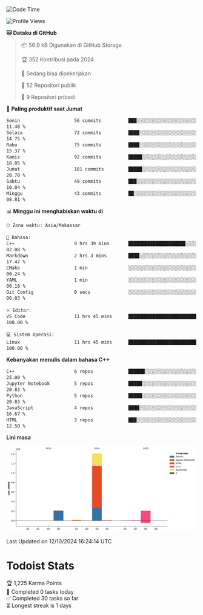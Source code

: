 <!--START_SECTION:waka-->
![Code Time](http://img.shields.io/badge/Code%20Time-62%20hrs%2051%20mins-blue)

![Profile Views](http://img.shields.io/badge/Profil%20dilihat-3-blue)

**🐱 Dataku di GitHub** 

> 📦 56.9 kB Digunakan di GitHub Storage 
 > 
> 🏆 352 Kontribusi pada 2024
 > 
> 💼 Sedang bisa dipekerjakan
 > 
> 📜 52 Repositori publik 
 > 
> 🔑 9 Repositori pribadi 
 > 
📅 **Paling produktif saat Jumat** 

```text
Senin                    56 commits          ███░░░░░░░░░░░░░░░░░░░░░░   11.48 % 
Selasa                   72 commits          ████░░░░░░░░░░░░░░░░░░░░░   14.75 % 
Rabu                     75 commits          ████░░░░░░░░░░░░░░░░░░░░░   15.37 % 
Kamis                    92 commits          █████░░░░░░░░░░░░░░░░░░░░   18.85 % 
Jumat                    101 commits         █████░░░░░░░░░░░░░░░░░░░░   20.70 % 
Sabtu                    49 commits          ███░░░░░░░░░░░░░░░░░░░░░░   10.04 % 
Minggu                   43 commits          ██░░░░░░░░░░░░░░░░░░░░░░░   08.81 % 
```


📊 **Minggu ini menghabiskan waktu di** 

```text
🕑︎ Zona waktu: Asia/Makassar

💬 Bahasa: 
C++                      9 hrs 39 mins       █████████████████████░░░░   82.08 % 
Markdown                 2 hrs 3 mins        ████░░░░░░░░░░░░░░░░░░░░░   17.47 % 
CMake                    1 min               ░░░░░░░░░░░░░░░░░░░░░░░░░   00.24 % 
YAML                     1 min               ░░░░░░░░░░░░░░░░░░░░░░░░░   00.18 % 
Git Config               0 secs              ░░░░░░░░░░░░░░░░░░░░░░░░░   00.03 % 

🔥 Editor: 
VS Code                  11 hrs 45 mins      █████████████████████████   100.00 % 

💻 Sistem Operasi: 
Linux                    11 hrs 45 mins      █████████████████████████   100.00 % 
```

**Kebanyakan menulis dalam bahasa C++** 

```text
C++                      6 repos             ██████░░░░░░░░░░░░░░░░░░░   25.00 % 
Jupyter Notebook         5 repos             █████░░░░░░░░░░░░░░░░░░░░   20.83 % 
Python                   5 repos             █████░░░░░░░░░░░░░░░░░░░░   20.83 % 
JavaScript               4 repos             ████░░░░░░░░░░░░░░░░░░░░░   16.67 % 
HTML                     3 repos             ███░░░░░░░░░░░░░░░░░░░░░░   12.50 % 
```



**Lini masa**

![Lines of Code chart](https://raw.githubusercontent.com/yusuf601/yusuf601/main/assets/bar_graph.png)


 Last Updated on 12/10/2024 16:24:14 UTC
<!--END_SECTION:waka-->
# Todoist Stats

<!-- TODO-IST:START -->
🏆  1,225 Karma Points           
🌸  Completed 0 tasks today           
✅  Completed 30 tasks so far           
⏳  Longest streak is 1 days
<!-- TODO-IST:END -->
